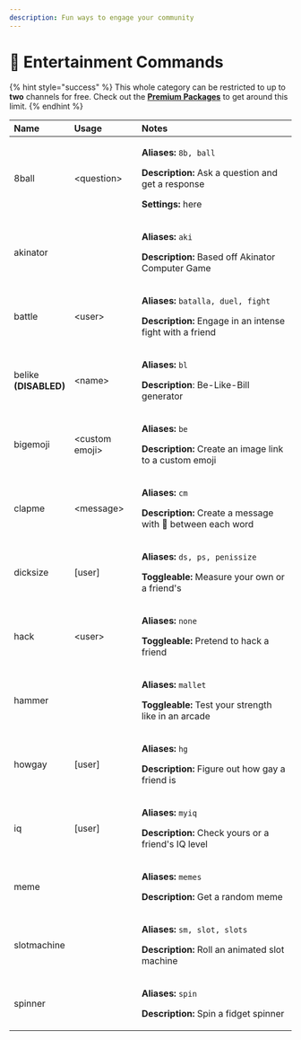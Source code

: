 ```yaml
---
description: Fun ways to engage your community
---
```


# 🎉 Entertainment Commands

{% hint style="success" %}
This whole category can be restricted to up to **two** channels for free. Check out the [**Premium Packages**](../info/premium.md) to get around this limit.
{% endhint %}

<table>
  <thead>
    <tr>
      <th style="text-align:left">Name</th>
      <th style="text-align:left">Usage</th>
      <th style="text-align:left">Notes</th>
    </tr>
  </thead>
  <tbody>
    <tr>
      <td style="text-align:left">8ball</td>
      <td style="text-align:left">&lt;question&gt;</td>
      <td style="text-align:left">
        <p><b>Aliases:</b>  <code>8b, ball</code>
        </p>
        <p><b>Description:</b> Ask a question and get a response</p>
        <p><b>Settings:</b> here</p>
      </td>
    </tr>
    <tr>
      <td style="text-align:left">akinator</td>
      <td style="text-align:left"></td>
      <td style="text-align:left">
        <p><b>Aliases:</b>  <code>aki</code>
        </p>
        <p><b>Description:</b> Based off Akinator Computer Game</p>
      </td>
    </tr>
    <tr>
      <td style="text-align:left">battle</td>
      <td style="text-align:left">&lt;user&gt;</td>
      <td style="text-align:left">
        <p><b>Aliases:</b>  <code>batalla, duel, fight</code>
        </p>
        <p><b>Description:</b> Engage in an intense fight with a friend</p>
      </td>
    </tr>
    <tr>
      <td style="text-align:left">belike
        <br /><b>(DISABLED)</b>
      </td>
      <td style="text-align:left">&lt;name&gt;</td>
      <td style="text-align:left">
        <p><b>Aliases:</b>  <code>bl</code>
        </p>
        <p><b>Description</b>: Be-Like-Bill generator</p>
      </td>
    </tr>
    <tr>
      <td style="text-align:left">bigemoji</td>
      <td style="text-align:left">&lt;custom emoji&gt;</td>
      <td style="text-align:left">
        <p><b>Aliases:</b>  <code>be</code>
        </p>
        <p><b>Description:</b> Create an image link to a custom emoji</p>
      </td>
    </tr>
    <tr>
      <td style="text-align:left">clapme</td>
      <td style="text-align:left">&lt;message&gt;</td>
      <td style="text-align:left">
        <p><b>Aliases:</b>  <code>cm</code>
        </p>
        <p><b>Description:</b> Create a message with &#x1F44F; between each word</p>
      </td>
    </tr>
    <tr>
      <td style="text-align:left">dicksize</td>
      <td style="text-align:left">[user]</td>
      <td style="text-align:left">
        <p><b>Aliases:</b>  <code>ds, ps, penissize</code>
        </p>
        <p><b>Toggleable:</b> Measure your own or a friend&apos;s</p>
      </td>
    </tr>
    <tr>
      <td style="text-align:left">hack</td>
      <td style="text-align:left">&lt;user&gt;</td>
      <td style="text-align:left">
        <p><b>Aliases:</b>  <code>none</code>
        </p>
        <p><b>Toggleable:</b> Pretend to hack a friend</p>
      </td>
    </tr>
    <tr>
      <td style="text-align:left">hammer</td>
      <td style="text-align:left"></td>
      <td style="text-align:left">
        <p><b>Aliases:</b>  <code>mallet</code>
        </p>
        <p><b>Toggleable:</b> Test your strength like in an arcade</p>
      </td>
    </tr>
    <tr>
      <td style="text-align:left">howgay</td>
      <td style="text-align:left">[user]</td>
      <td style="text-align:left">
        <p><b>Aliases:</b>  <code>hg</code>
        </p>
        <p><b>Description:</b> Figure out how gay a friend is</p>
      </td>
    </tr>
    <tr>
      <td style="text-align:left">iq</td>
      <td style="text-align:left">[user]</td>
      <td style="text-align:left">
        <p><b>Aliases:</b>  <code>myiq</code>
        </p>
        <p><b>Description:</b> Check yours or a friend&apos;s IQ level<b> </b>
        </p>
      </td>
    </tr>
    <tr>
      <td style="text-align:left">meme</td>
      <td style="text-align:left"></td>
      <td style="text-align:left">
        <p><b>Aliases:</b>  <code>memes</code>
        </p>
        <p><b>Description:</b> Get a random meme</p>
      </td>
    </tr>
    <tr>
      <td style="text-align:left">slotmachine</td>
      <td style="text-align:left"></td>
      <td style="text-align:left">
        <p><b>Aliases:</b>  <code>sm, slot, slots</code>
        </p>
        <p><b>Description:</b> Roll an animated slot machine</p>
      </td>
    </tr>
    <tr>
      <td style="text-align:left">spinner</td>
      <td style="text-align:left"></td>
      <td style="text-align:left">
        <p><b>Aliases:</b>  <code>spin</code>
        </p>
        <p><b>Description:</b> Spin a fidget spinner</p>
      </td>
    </tr>
  </tbody>
</table>

### 

